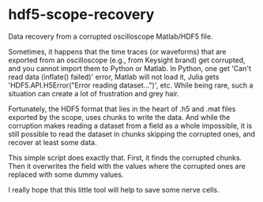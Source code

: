 # hdf5-scope-recovery
Data recovery from a corrupted oscilloscope Matlab/HDF5 file.

Sometimes, it happens that the time traces (or waveforms) that are exported from an oscilloscope (e.g., from Keysight brand) get corrupted, and you cannot import them to Python or Matlab.
In Python, one get 'Can't read data (inflate() failed)' error, Matlab will not load it, Julia gets 'HDF5.API.H5Error("Error reading dataset...")', etc.
While being rare, such a situation can create a lot of frustration and grey hair.

Fortunately, the HDF5 format that lies in the heart of .h5 and .mat files exported by the scope, uses chunks to write the data. And while the corruption makes reading a dataset from a field as a whole impossible, it is still possible to read the dataset in chunks skipping the corrupted ones, and recover at least some data.

This simple script does exactly that. First, it finds the corrupted chunks. Then it overwrites the field with the values where the corrupted ones are replaced with some dummy values.

I really hope that this little tool will help to save some nerve cells.
